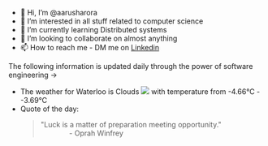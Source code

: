 - 👋 Hi, I’m @aarusharora
- 👀 I’m interested in all stuff related to computer science
- 🌱 I’m currently learning Distributed systems
- 💞️ I’m looking to collaborate on almost anything
- 📫 How to reach me - DM me on [Linkedin](https://www.linkedin.com/in/aarusharora789/)

The following information is updated daily through the power of software engineering ->
- The weather for Waterloo is Clouds ![](https://openweathermap.org/img/wn/04d.png) with temperature from -4.66℃ - -3.69℃
- Quote of the day:  
	> "Luck is a matter of preparation meeting opportunity."  
	> &emsp;&emsp;&emsp;&emsp;- Oprah Winfrey
